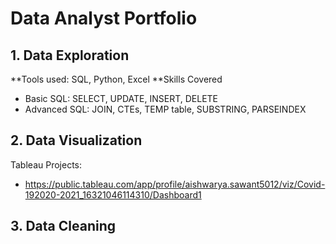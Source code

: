 # Data Analyst Portfolio 
## 1. Data Exploration
**Tools used: SQL, Python, Excel
**Skills Covered
* Basic SQL: SELECT, UPDATE, INSERT, DELETE
* Advanced SQL: JOIN, CTEs, TEMP table, SUBSTRING, PARSEINDEX

## 2. Data Visualization
Tableau Projects:
- https://public.tableau.com/app/profile/aishwarya.sawant5012/viz/Covid-192020-2021_16321046114310/Dashboard1

## 3. Data Cleaning

